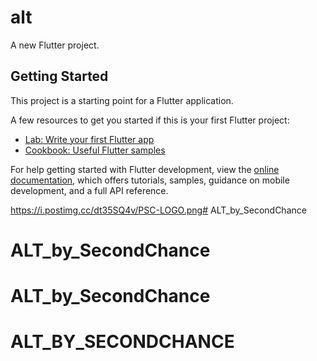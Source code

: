 # alt

A new Flutter project.

## Getting Started

This project is a starting point for a Flutter application.

A few resources to get you started if this is your first Flutter project:

- [Lab: Write your first Flutter app](https://docs.flutter.dev/get-started/codelab)
- [Cookbook: Useful Flutter samples](https://docs.flutter.dev/cookbook)

For help getting started with Flutter development, view the
[online documentation](https://docs.flutter.dev/), which offers tutorials,
samples, guidance on mobile development, and a full API reference.


https://i.postimg.cc/dt35SQ4v/PSC-LOGO.png# ALT_by_SecondChance
# ALT_by_SecondChance
# ALT_by_SecondChance
# ALT_BY_SECONDCHANCE
